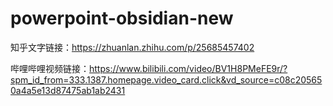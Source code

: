 # powerpoint-obsidian-new

知乎文字链接：https://zhuanlan.zhihu.com/p/25685457402

哔哩哔哩视频链接：https://www.bilibili.com/video/BV1H8PMeFE9r/?spm_id_from=333.1387.homepage.video_card.click&vd_source=c08c205650a4a5e13d87475ab1ab2431
